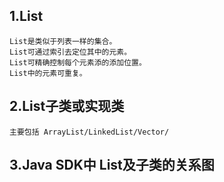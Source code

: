 ## 1.List ##

	List是类似于列表一样的集合。 
	List可通过索引去定位其中的元素。
	List可精确控制每个元素添的添加位置。
	List中的元素可重复。




## 2.List子类或实现类 ##
	主要包括 ArrayList/LinkedList/Vector/




## 3.Java SDK中 List及子类的关系图 ##




